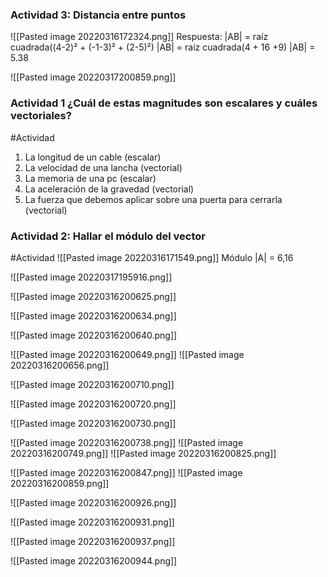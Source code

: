 ### Actividad 3: Distancia entre puntos 
![[Pasted image 20220316172324.png]]
Respuesta: 
|AB| = raíz cuadrada((4-2)² + (-1-3)² + (2-5)²)
|AB| = raíz cuadrada(4 + 16 +9)
|AB| = 5.38 

![[Pasted image 20220317200859.png]]

### Actividad 1  ¿Cuál de estas magnitudes son escalares y cuáles vectoriales? 
#Actividad
1. La longitud de un cable (escalar)
2. La velocidad de una lancha (vectorial)
3. La memoria de una pc (escalar)
4. La aceleración de la gravedad (vectorial)
5. La fuerza que debemos aplicar sobre una puerta para cerrarla (vectorial)

### Actividad 2: Hallar el módulo del vector 
#Actividad 
![[Pasted image 20220316171549.png]]
Módulo |A| = 6,16



![[Pasted image 20220317195916.png]]



![[Pasted image 20220316200625.png]]
 


![[Pasted image 20220316200634.png]]


![[Pasted image 20220316200640.png]]


![[Pasted image 20220316200649.png]]
![[Pasted image 20220316200656.png]]




![[Pasted image 20220316200710.png]]


![[Pasted image 20220316200720.png]]



 

![[Pasted image 20220316200730.png]]




![[Pasted image 20220316200738.png]]
![[Pasted image 20220316200749.png]]
![[Pasted image 20220316200825.png]]





![[Pasted image 20220316200847.png]]
![[Pasted image 20220316200859.png]]











![[Pasted image 20220316200926.png]]




![[Pasted image 20220316200931.png]]




![[Pasted image 20220316200937.png]]




![[Pasted image 20220316200944.png]]






